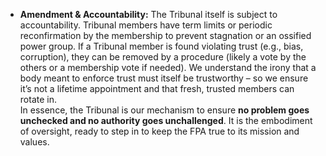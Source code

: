 - **Amendment & Accountability:** The Tribunal itself is subject to accountability. Tribunal members have term limits or periodic reconfirmation by the membership to prevent stagnation or an ossified power group. If a Tribunal member is found violating trust (e.g., bias, corruption), they can be removed by a procedure (likely a vote by the others or a membership vote if needed). We understand the irony that a body meant to enforce trust must itself be trustworthy – so we ensure it’s not a lifetime appointment and that fresh, trusted members can rotate in.  
In essence, the Tribunal is our mechanism to ensure **no problem goes unchecked and no authority goes unchallenged**. It is the embodiment of oversight, ready to step in to keep the FPA true to its mission and values.